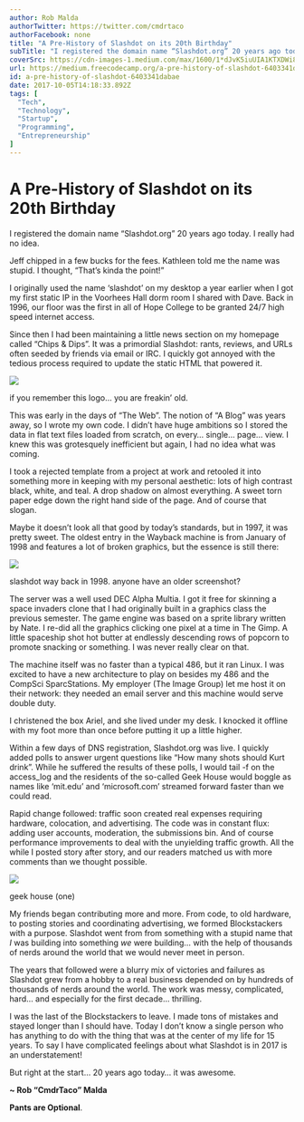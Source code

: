 ```yaml
---
author: Rob Malda
authorTwitter: https://twitter.com/cmdrtaco
authorFacebook: none
title: "A Pre-History of Slashdot on its 20th Birthday"
subTitle: "I registered the domain name “Slashdot.org” 20 years ago today. I really had no idea...."
coverSrc: https://cdn-images-1.medium.com/max/1600/1*dJvK5iuUIA1KTXDWi8uuNw.jpeg
url: https://medium.freecodecamp.org/a-pre-history-of-slashdot-6403341dabae
id: a-pre-history-of-slashdot-6403341dabae
date: 2017-10-05T14:18:33.892Z
tags: [
  "Tech",
  "Technology",
  "Startup",
  "Programming",
  "Entrepreneurship"
]
---
```

# A Pre-History of Slashdot on its 20th Birthday

I registered the domain name “Slashdot.org” 20 years ago today. I really had no idea.

Jeff chipped in a few bucks for the fees. Kathleen told me the name was stupid. I thought, “That’s kinda the point!”

I originally used the name ‘slashdot’ on my desktop a year earlier when I got my first static IP in the Voorhees Hall dorm room I shared with Dave. Back in 1996, our floor was the first in all of Hope College to be granted 24/7 high speed internet access.

Since then I had been maintaining a little news section on my homepage called “Chips & Dips”. It was a primordial Slashdot: rants, reviews, and URLs often seeded by friends via email or IRC. I quickly got annoyed with the tedious process required to update the static HTML that powered it.



![](https://cdn-images-1.medium.com/max/1600/1*dJvK5iuUIA1KTXDWi8uuNw.jpeg)

if you remember this logo… you are freakin’ old.



This was early in the days of “The Web”. The notion of “A Blog” was years away, so I wrote my own code. I didn’t have huge ambitions so I stored the data in flat text files loaded from scratch, on every… single… page… view. I knew this was grotesquely inefficient but again, I had no idea what was coming.

I took a rejected template from a project at work and retooled it into something more in keeping with my personal aesthetic: lots of high contrast black, white, and teal. A drop shadow on almost everything. A sweet torn paper edge down the right hand side of the page. And of course that slogan.

Maybe it doesn’t look all that good by today’s standards, but in 1997, it was pretty sweet. The oldest entry in the Wayback machine is from January of 1998 and features a lot of broken graphics, but the essence is still there:



![](https://cdn-images-1.medium.com/max/1600/1*DJsCTsAMGfU3LdtcgLOt-w.png)

slashdot way back in 1998\. anyone have an older screenshot?



The server was a well used DEC Alpha Multia. I got it free for skinning a space invaders clone that I had originally built in a graphics class the previous semester. The game engine was based on a sprite library written by Nate. I re-did all the graphics clicking one pixel at a time in The Gimp. A little spaceship shot hot butter at endlessly descending rows of popcorn to promote snacking or something. I was never really clear on that.

The machine itself was no faster than a typical 486, but it ran Linux. I was excited to have a new architecture to play on besides my 486 and the CompSci SparcStations. My employer (The Image Group) let me host it on their network: they needed an email server and this machine would serve double duty.

I christened the box Ariel, and she lived under my desk. I knocked it offline with my foot more than once before putting it up a little higher.

Within a few days of DNS registration, Slashdot.org was live. I quickly added polls to answer urgent questions like “How many shots should Kurt drink”. While he suffered the results of these polls, I would tail -f on the access_log and the residents of the so-called Geek House would boggle as names like ‘mit.edu’ and ‘microsoft.com’ streamed forward faster than we could read.

Rapid change followed: traffic soon created real expenses requiring hardware, colocation, and advertising. The code was in constant flux: adding user accounts, moderation, the submissions bin. And of course performance improvements to deal with the unyielding traffic growth. All the while I posted story after story, and our readers matched us with more comments than we thought possible.



![](https://cdn-images-1.medium.com/max/1600/1*gFHmgqe2GhBIZhDqT6AdAA.jpeg)

geek house (one)



My friends began contributing more and more. From code, to old hardware, to posting stories and coordinating advertising, we formed Blockstackers with a purpose. Slashdot went from from something with a stupid name that _I_ was building into something _we_ were building… with the help of thousands of nerds around the world that we would never meet in person.

The years that followed were a blurry mix of victories and failures as Slashdot grew from a hobby to a real business depended on by hundreds of thousands of nerds around the world. The work was messy, complicated, hard… and especially for the first decade… thrilling.

I was the last of the Blockstackers to leave. I made tons of mistakes and stayed longer than I should have. Today I don’t know a single person who has anything to do with the thing that was at the center of my life for 15 years. To say I have complicated feelings about what Slashdot is in 2017 is an understatement!

But right at the start… 20 years ago today… it was awesome.

**~ Rob “CmdrTaco” Malda**

**Pants are Optional**.








